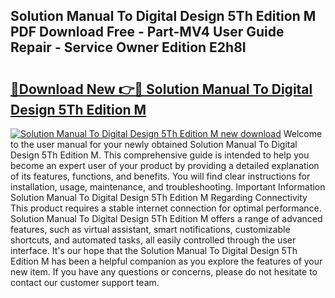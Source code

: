 ## Solution Manual To Digital Design 5Th Edition M PDF Download Free - Part-MV4 User Guide Repair - Service Owner Edition E2h8I

# <h2><a href="http://bc80729.oget.top/?id=Solution+Manual+To+Digital+Design+5Th+Edition+M">🔗Download New 👉🔴 Solution Manual To Digital Design 5Th Edition M</a></h2>

[![Solution Manual To Digital Design 5Th Edition M new download](https://i.imgur.com/5g1atiW.png)](http://bc80729.oget.top/?id=Solution+Manual+To+Digital+Design+5Th+Edition+M)
Welcome to the user manual for your newly obtained Solution Manual To Digital Design 5Th Edition M. This comprehensive guide is intended to help you become an expert user of your product by providing a detailed explanation of its features, functions, and benefits. You will find clear instructions for installation, usage, maintenance, and troubleshooting. Important Information Solution Manual To Digital Design 5Th Edition M Regarding Connectivity This product requires a stable internet connection for optimal performance. Solution Manual To Digital Design 5Th Edition M offers a range of advanced features, such as virtual assistant, smart notifications, customizable shortcuts, and automated tasks, all easily controlled through the user interface. It's our hope that the Solution Manual To Digital Design 5Th Edition M has been a helpful companion as you explore the features of your new item. If you have any questions or concerns, please do not hesitate to contact our customer support team.

